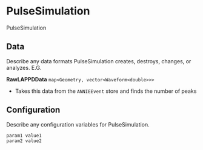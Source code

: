 # PulseSimulation

PulseSimulation

## Data

Describe any data formats PulseSimulation creates, destroys, changes, or analyzes. E.G.

**RawLAPPDData** `map<Geometry, vector<Waveform<double>>>`
* Takes this data from the `ANNIEEvent` store and finds the number of peaks


## Configuration

Describe any configuration variables for PulseSimulation.

```
param1 value1
param2 value2
```
